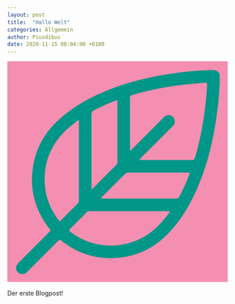 ```yaml
---
layout: post
title:  "Hallo Welt"
categories: Allgemein
author: Piusdibus
date: 2020-11-15 08:04:00 +0100
---
```


![Blog-Logo](images/favicon.png)

Der erste Blogpost!
